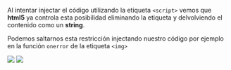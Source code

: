 Al intentar injectar el código utilizando la etiqueta `<script>` vemos que **html5** ya controla esta posibilidad eliminando la etiqueta y delvolviendo el contenido como un **string**.

Podemos saltarnos esta restricción injectando nuestro código por ejemplo en la función `onerror` de la etiqueta `<img>`


<img src='x' onerror="document.body.background='https://www.icegif.com/wp-content/uploads/2022/01/icegif-179.gif'">
<img src='x' onerror='alert("la hemos liao")'>
